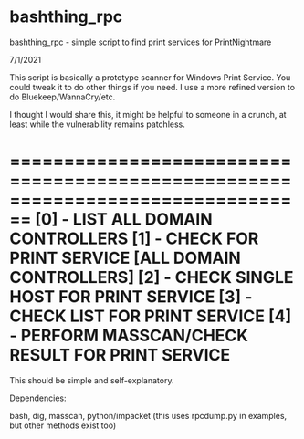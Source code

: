 # bashthing_rpc
bashthing_rpc - simple script to find print services for PrintNightmare

7/1/2021

This script is basically a prototype scanner for Windows Print Service. You could tweak it to do other things if you need. I use a more refined version to do Bluekeep/WannaCry/etc.

I thought I would share this, it might be helpful to someone in a crunch, at least while the vulnerability remains patchless.

================================================================================
[0] - LIST ALL DOMAIN CONTROLLERS
[1] - CHECK FOR PRINT SERVICE [ALL DOMAIN CONTROLLERS]
[2] - CHECK SINGLE HOST FOR PRINT SERVICE
[3] - CHECK LIST FOR PRINT SERVICE
[4] - PERFORM MASSCAN/CHECK RESULT FOR PRINT SERVICE
================================================================================

This should be simple and self-explanatory.

Dependencies:

bash, dig, masscan, python/impacket (this uses rpcdump.py in examples, but other methods exist too)
